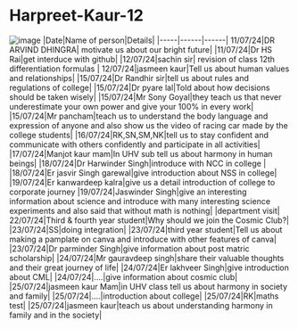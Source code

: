 # Harpreet-Kaur-12 
![image](https://github.com/user-attachments/assets/4bf9117d-56b7-45f8-9e3f-2e150f633762)
|Date|Name of person|Details|
|-----|------|------|
11/07/24|DR ARVIND DHINGRA| motivate us about our bright future|
|11/07/24|Dr HS Rai|get interduce with github|
|12/07/24|sachin sir| revision of class 12th differentiation formulas |
12/07/24|jasmeen kaur|Tell us about human values and relationships|
|15/07/24|Dr Randhir sir|tell us about rules and regulations of college|
|15/07/24|Dr pyare lal|Told about how decisions should be taken wisely|
|15/07/24|Mr Sony Goyal|they teach us that never underestimate your own power and give your 100% in every work|
|15/07/24|Mr pancham|teach us to understand the body language and expression of anyone and also show us the video of racing car made by the college students|
|16/07/24|RK,SN,SM,NK|tell us to stay confident and communicate with others confidently and participate in all activities|
|17/07/24|Manjot kaur mam|In UHV sub tell us about harmony in human beings|
|18/07/24|Dr Harwinder Singh|introduce with NCC in college |
|18/07/24|Er jasvir Singh garewal|give introduction about NSS in college|
|19/07/24|Er kanwardeep kalra|give us a detail introduction of college to corporate journey 
|19/07/24|Jaswinder Singh|give an interesting information about science and introduce with many interesting science experiments and also said that without math is nothing|
|department visit|
22/07/24|Third & fourth year student|Why should we join the Cosmic Club?|
|23/07/24|SS|doing integration|
|23/07/24|third year student|Tell us about making a pamplate on canva and introduce with other features of canva|
|23/07/24|Dr parminder Singh|give information about post matric scholarship|
|24/07/24|Mr gauravdeep singh|share their valuable thoughts and their great journey of life|
|24/07/24|Er lakhveer Singh|give introduction about CML|
|24/07/24|....|give information about cosmic club|
|25/07/24|jasmeen kaur Mam|in UHV class tell us about harmony in society and family|
|25/07/24|....|introduction about college|
|25/07/24|RK|maths test|
|25/07/24|jasmeen kaur|teach us about understanding harmony in family and in the society|
